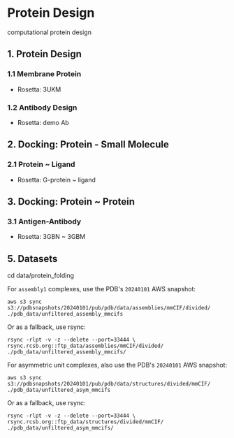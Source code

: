 # Protein Design
computational protein design

## 1. Protein Design
### 1.1 Membrane Protein
 - Rosetta: 3UKM
### 1.2 Antibody Design
 - Rosetta: demo Ab
## 2. Docking: Protein - Small Molecule
### 2.1 Protein ~ Ligand
 - Rosetta: G-protein ~ ligand
## 3. Docking: Protein ~ Protein
### 3.1 Antigen-Antibody
 - Rosetta: 3GBN ~ 3GBM

## 5. Datasets
cd data/protein_folding

For `assembly1` complexes, use the PDB's `20240101` AWS snapshot:
```
aws s3 sync s3://pdbsnapshots/20240101/pub/pdb/data/assemblies/mmCIF/divided/ ./pdb_data/unfiltered_assembly_mmcifs
```
Or as a fallback, use rsync:
```
rsync -rlpt -v -z --delete --port=33444 \
rsync.rcsb.org::ftp_data/assemblies/mmCIF/divided/ ./pdb_data/unfiltered_assembly_mmcifs/
```
For asymmetric unit complexes, also use the PDB's `20240101` AWS snapshot:
```
aws s3 sync s3://pdbsnapshots/20240101/pub/pdb/data/structures/divided/mmCIF/ ./pdb_data/unfiltered_asym_mmcifs
```
Or as a fallback, use rsync:
```
rsync -rlpt -v -z --delete --port=33444 \
rsync.rcsb.org::ftp_data/structures/divided/mmCIF/ ./pdb_data/unfiltered_asym_mmcifs/
```
